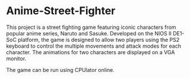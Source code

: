 # Anime-Street-Fighter

This project is a street fighting game featuring iconic characters from popular anime series, Naruto and Sasuke. Developed on the NIOS II DE1-SoC platform, the game is designed to allow two players using the PS2 keyboard to control the multiple movements and attack modes for each character. The animations for two characters are displayed on a VGA monitor.

The game can be run using CPUlator online.
